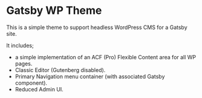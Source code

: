 # Gatsby WP Theme

This is a simple theme to support headless WordPress CMS for a Gatsby site.  

It includes;

- a simple implementation of an ACF (Pro) Flexible Content area for all WP pages.
- Classic Editor (Gutenberg disabled).
- Primary Navigation menu container (with associated Gatsby component).
- Reduced Admin UI.
